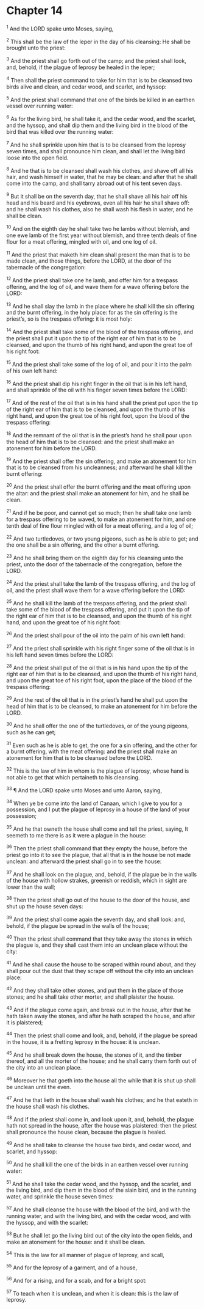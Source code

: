 # Chapter 14

<sup>1</sup> And the LORD spake unto Moses, saying, 

<sup>2</sup> This shall be the law of the leper in the day of his cleansing: He shall be brought unto the priest: 

<sup>3</sup> And the priest shall go forth out of the camp; and the priest shall look, and, behold, if the plague of leprosy be healed in the leper; 

<sup>4</sup> Then shall the priest command to take for him that is to be cleansed two birds alive and clean, and cedar wood, and scarlet, and hyssop: 

<sup>5</sup> And the priest shall command that one of the birds be killed in an earthen vessel over running water: 

<sup>6</sup> As for the living bird, he shall take it, and the cedar wood, and the scarlet, and the hyssop, and shall dip them and the living bird in the blood of the bird that was killed over the running water: 

<sup>7</sup> And he shall sprinkle upon him that is to be cleansed from the leprosy seven times, and shall pronounce him clean, and shall let the living bird loose into the open field. 

<sup>8</sup> And he that is to be cleansed shall wash his clothes, and shave off all his hair, and wash himself in water, that he may be clean: and after that he shall come into the camp, and shall tarry abroad out of his tent seven days. 

<sup>9</sup> But it shall be on the seventh day, that he shall shave all his hair off his head and his beard and his eyebrows, even all his hair he shall shave off: and he shall wash his clothes, also he shall wash his flesh in water, and he shall be clean. 

<sup>10</sup> And on the eighth day he shall take two he lambs without blemish, and one ewe lamb of the first year without blemish, and three tenth deals of fine flour for a meat offering, mingled with oil, and one log of oil. 

<sup>11</sup> And the priest that maketh him clean shall present the man that is to be made clean, and those things, before the LORD, at the door of the tabernacle of the congregation: 

<sup>12</sup> And the priest shall take one he lamb, and offer him for a trespass offering, and the log of oil, and wave them for a wave offering before the LORD: 

<sup>13</sup> And he shall slay the lamb in the place where he shall kill the sin offering and the burnt offering, in the holy place: for as the sin offering is the priest’s, so is the trespass offering: it is most holy: 

<sup>14</sup> And the priest shall take some of the blood of the trespass offering, and the priest shall put it upon the tip of the right ear of him that is to be cleansed, and upon the thumb of his right hand, and upon the great toe of his right foot: 

<sup>15</sup> And the priest shall take some of the log of oil, and pour it into the palm of his own left hand: 

<sup>16</sup> And the priest shall dip his right finger in the oil that is in his left hand, and shall sprinkle of the oil with his finger seven times before the LORD: 

<sup>17</sup> And of the rest of the oil that is in his hand shall the priest put upon the tip of the right ear of him that is to be cleansed, and upon the thumb of his right hand, and upon the great toe of his right foot, upon the blood of the trespass offering: 

<sup>18</sup> And the remnant of the oil that is in the priest’s hand he shall pour upon the head of him that is to be cleansed: and the priest shall make an atonement for him before the LORD. 

<sup>19</sup> And the priest shall offer the sin offering, and make an atonement for him that is to be cleansed from his uncleanness; and afterward he shall kill the burnt offering: 

<sup>20</sup> And the priest shall offer the burnt offering and the meat offering upon the altar: and the priest shall make an atonement for him, and he shall be clean. 

<sup>21</sup> And if he be poor, and cannot get so much; then he shall take one lamb for a trespass offering to be waved, to make an atonement for him, and one tenth deal of fine flour mingled with oil for a meat offering, and a log of oil; 

<sup>22</sup> And two turtledoves, or two young pigeons, such as he is able to get; and the one shall be a sin offering, and the other a burnt offering. 

<sup>23</sup> And he shall bring them on the eighth day for his cleansing unto the priest, unto the door of the tabernacle of the congregation, before the LORD. 

<sup>24</sup> And the priest shall take the lamb of the trespass offering, and the log of oil, and the priest shall wave them for a wave offering before the LORD: 

<sup>25</sup> And he shall kill the lamb of the trespass offering, and the priest shall take some of the blood of the trespass offering, and put it upon the tip of the right ear of him that is to be cleansed, and upon the thumb of his right hand, and upon the great toe of his right foot: 

<sup>26</sup> And the priest shall pour of the oil into the palm of his own left hand: 

<sup>27</sup> And the priest shall sprinkle with his right finger some of the oil that is in his left hand seven times before the LORD: 

<sup>28</sup> And the priest shall put of the oil that is in his hand upon the tip of the right ear of him that is to be cleansed, and upon the thumb of his right hand, and upon the great toe of his right foot, upon the place of the blood of the trespass offering: 

<sup>29</sup> And the rest of the oil that is in the priest’s hand he shall put upon the head of him that is to be cleansed, to make an atonement for him before the LORD. 

<sup>30</sup> And he shall offer the one of the turtledoves, or of the young pigeons, such as he can get; 

<sup>31</sup> Even such as he is able to get, the one for a sin offering, and the other for a burnt offering, with the meat offering: and the priest shall make an atonement for him that is to be cleansed before the LORD. 

<sup>32</sup> This is the law of him in whom is the plague of leprosy, whose hand is not able to get that which pertaineth to his cleansing. 

<sup>33</sup> ¶ And the LORD spake unto Moses and unto Aaron, saying, 

<sup>34</sup> When ye be come into the land of Canaan, which I give to you for a possession, and I put the plague of leprosy in a house of the land of your possession; 

<sup>35</sup> And he that owneth the house shall come and tell the priest, saying, It seemeth to me there is as it were a plague in the house: 

<sup>36</sup> Then the priest shall command that they empty the house, before the priest go into it to see the plague, that all that is in the house be not made unclean: and afterward the priest shall go in to see the house: 

<sup>37</sup> And he shall look on the plague, and, behold, if the plague be in the walls of the house with hollow strakes, greenish or reddish, which in sight are lower than the wall; 

<sup>38</sup> Then the priest shall go out of the house to the door of the house, and shut up the house seven days: 

<sup>39</sup> And the priest shall come again the seventh day, and shall look: and, behold, if the plague be spread in the walls of the house; 

<sup>40</sup> Then the priest shall command that they take away the stones in which the plague is, and they shall cast them into an unclean place without the city: 

<sup>41</sup> And he shall cause the house to be scraped within round about, and they shall pour out the dust that they scrape off without the city into an unclean place: 

<sup>42</sup> And they shall take other stones, and put them in the place of those stones; and he shall take other morter, and shall plaister the house. 

<sup>43</sup> And if the plague come again, and break out in the house, after that he hath taken away the stones, and after he hath scraped the house, and after it is plaistered; 

<sup>44</sup> Then the priest shall come and look, and, behold, if the plague be spread in the house, it is a fretting leprosy in the house: it is unclean. 

<sup>45</sup> And he shall break down the house, the stones of it, and the timber thereof, and all the morter of the house; and he shall carry them forth out of the city into an unclean place. 

<sup>46</sup> Moreover he that goeth into the house all the while that it is shut up shall be unclean until the even. 

<sup>47</sup> And he that lieth in the house shall wash his clothes; and he that eateth in the house shall wash his clothes. 

<sup>48</sup> And if the priest shall come in, and look upon it, and, behold, the plague hath not spread in the house, after the house was plaistered: then the priest shall pronounce the house clean, because the plague is healed. 

<sup>49</sup> And he shall take to cleanse the house two birds, and cedar wood, and scarlet, and hyssop: 

<sup>50</sup> And he shall kill the one of the birds in an earthen vessel over running water: 

<sup>51</sup> And he shall take the cedar wood, and the hyssop, and the scarlet, and the living bird, and dip them in the blood of the slain bird, and in the running water, and sprinkle the house seven times: 

<sup>52</sup> And he shall cleanse the house with the blood of the bird, and with the running water, and with the living bird, and with the cedar wood, and with the hyssop, and with the scarlet: 

<sup>53</sup> But he shall let go the living bird out of the city into the open fields, and make an atonement for the house: and it shall be clean. 

<sup>54</sup> This is the law for all manner of plague of leprosy, and scall, 

<sup>55</sup> And for the leprosy of a garment, and of a house, 

<sup>56</sup> And for a rising, and for a scab, and for a bright spot: 

<sup>57</sup> To teach when it is unclean, and when it is clean: this is the law of leprosy. 



